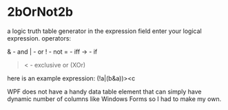 # 2bOrNot2b
a logic truth table generator
in the expression field enter your logical expression.
operators:

 &  - and
 |  - or
 !  - not
 =  - iff
 -> - if
 >< - exclusive or (XOr)

here is an example expression: (!a|(b&a))><c

WPF does not have a handy data table element that can simply have dynamic number of columns like Windows Forms so I had to make my own.
